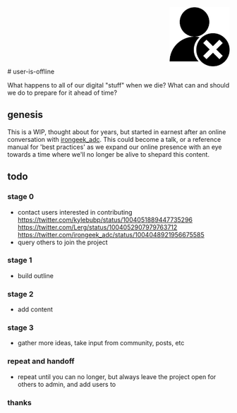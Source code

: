 <div align="right"><img src="icon.png" alt="user-is-offline" width="136" height="134"></div>
# user-is-offline

What happens to all of our digital "stuff" when we die? What can and should we do to prepare for it ahead of time?

## genesis

This is a WIP, thought about for years, but started in earnest after an online conversation with [irongeek_adc](https://twitter.com/irongeek_adc/status/999838152318734336). This could become a talk, or a reference manual for 'best practices' as we expand our online presence with an eye towards a time where we'll no longer be alive to shepard this content.

## todo

### stage 0

* contact users interested in contributing
https://twitter.com/kylebubp/status/1004051889447735296
https://twitter.com/Lerg/status/1004052907979763712
https://twitter.com/irongeek_adc/status/1004048921956675585
* query others to join the project

### stage 1

* build outline

### stage 2

* add content

### stage 3

* gather more ideas, take input from community, posts, etc

### repeat and handoff

* repeat until you can no longer, but always leave the project open for others to admin, and add users to

### thanks
